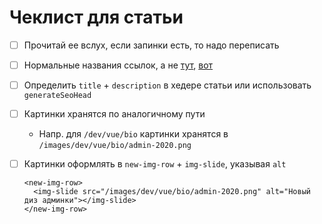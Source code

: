 # Чеклист для статьи

- [ ] Прочитай ее вслух, если запинки есть, то надо переписать
- [ ] Нормальные названия ссылок, а не [тут](), [вот]()
- [ ] Определить `title` + `description` в хедере статьи или использовать `generateSeoHead`
- [ ] Картинки хранятся по аналогичному пути
  - Напр. для `/dev/vue/bio` картинки хранятся в `/images/dev/vue/bio/admin-2020.png`
- [ ] Картинки оформлять в `new-img-row` + `img-slide`, указывая `alt`
  ```
  <new-img-row>
    <img-slide src="/images/dev/vue/bio/admin-2020.png" alt="Новый диз админки"></img-slide>
  </new-img-row>
  ```

